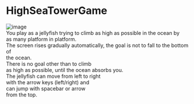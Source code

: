 # HighSeaTowerGame
![image](https://user-images.githubusercontent.com/77751768/157813916-b7c7b682-055d-483d-8892-86f07ce6fdd8.png) <br />
You play as a jellyfish trying to climb as high as possible in the ocean by<br />
as many platform in platform.<br />
The screen rises gradually automatically, the goal is not to fall to the bottom of<br />
the ocean.<br />
There is no goal other than to climb<br />
as high as possible, until the ocean absorbs you.<br />
The jellyfish can move from left to right<br />
with the arrow keys (left/right) and<br />
can jump with spacebar or arrow<br />
from the top.<br />

